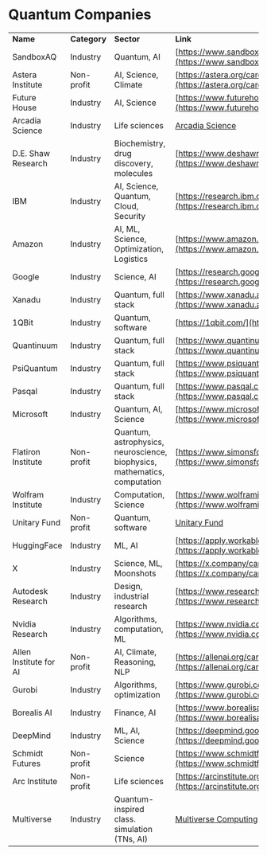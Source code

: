 # Quantum Companies


|                        |              |                                                                           |                                                                                            |
| ---------------------- | ------------ | ------------------------------------------------------------------------- | ------------------------------------------------------------------------------------------ |
| **Name**               | **Category** | **Sector**                                                                | **Link**                                                                                   |
| SandboxAQ              | Industry     | Quantum, AI                                                               | [https://www.sandboxaq.com/careers](https://www.sandboxaq.com/careers)                     |
| Astera Institute       | Non-profit   | AI, Science, Climate                                                      | [https://astera.org/careers/](https://astera.org/careers/)                                 |
| Future House           | Industry     | AI, Science                                                               | [https://www.futurehouse.org/](https://www.futurehouse.org/)                               |
| Arcadia Science        | Industry     | Life sciences                                                             | [Arcadia Science](https://www.arcadiascience.com/)                                         |
| D.E. Shaw Research     | Industry     | Biochemistry, drug discovery, molecules                                   | [https://www.deshawresearch.com/joining.html](https://www.deshawresearch.com/joining.html) |
| IBM                    | Industry     | AI, Science, Quantum, Cloud, Security                                     | [https://research.ibm.com/](https://research.ibm.com/)                                     |
| Amazon                 | Industry     | AI, ML, Science, Optimization, Logistics                                  | [https://www.amazon.science/](https://www.amazon.science/)                                 |
| Google                 | Industry     | Science, AI                                                               | [https://research.google/](https://research.google/)                                       |
| Xanadu                 | Industry     | Quantum, full stack                                                       | [https://www.xanadu.ai/](https://www.xanadu.ai/)                                           |
| 1QBit                  | Industry     | Quantum, software                                                         | [https://1qbit.com/](https://1qbit.com/)                                                   |
| Quantinuum             | Industry     | Quantum, full stack                                                       | [https://www.quantinuum.com/](https://www.quantinuum.com/)                                 |
| PsiQuantum             | Industry     | Quantum, full stack                                                       | [https://www.psiquantum.com/](https://www.psiquantum.com/)                                 |
| Pasqal                 | Industry     | Quantum, full stack                                                       | [https://www.pasqal.com/](https://www.pasqal.com/)                                         |
| Microsoft              | Industry     | Quantum, AI, Science                                                      | [https://www.microsoft.com/en-us/research/](https://www.microsoft.com/en-us/research/)     |
| Flatiron Institute     | Non-profit   | Quantum, astrophysics, neuroscience, biophysics, mathematics, computation | [https://www.simonsfoundation.org/flatiron/](https://www.simonsfoundation.org/flatiron/)   |
| Wolfram Institute      | Industry     | Computation, Science                                                      | [https://www.wolframinstitute.org/](https://www.wolframinstitute.org/)                     |
| Unitary Fund           | Non-profit   | Quantum, software                                                         | [Unitary Fund](https://unitary.fund/)                                                      |
| HuggingFace            | Industry     | ML, AI                                                                    | [https://apply.workable.com/huggingface/](https://apply.workable.com/huggingface/)         |
| X                      | Industry     | Science, ML, Moonshots                                                    | [https://x.company/careers-at-x/](https://x.company/careers-at-x/)                         |
| Autodesk Research      | Industry     | Design, industrial research                                               | [https://www.research.autodesk.com/](https://www.research.autodesk.com/)                   |
| Nvidia Research        | Industry     | Algorithms, computation, ML                                               | [https://www.nvidia.com/en-us/research/](https://www.nvidia.com/en-us/research/)           |
| Allen Institute for AI | Non-profit   | AI, Climate, Reasoning, NLP                                               | [https://allenai.org/careers](https://allenai.org/careers)                                 |
| Gurobi                 | Industry     | Algorithms, optimization                                                  | [https://www.gurobi.com/company/careers/](https://www.gurobi.com/company/careers/)         |
| Borealis AI            | Industry     | Finance, AI                                                               | [https://www.borealisai.com/](https://www.borealisai.com/)                                 |
| DeepMind               | Industry     | ML, AI, Science                                                           | [https://deepmind.google/](https://deepmind.google/)                                       |
| Schmidt Futures        | Non-profit   | Science                                                                   | [https://www.schmidtfutures.com/](https://www.schmidtfutures.com/)                         |
| Arc Institute          | Non-profit   | Life sciences                                                             | [https://arcinstitute.org/](https://arcinstitute.org/)                                     |
| Multiverse             | Industry     | Quantum-inspired class. simulation (TNs, AI)                              | [Multiverse Computing](https://multiversecomputing.com/)                                   |
